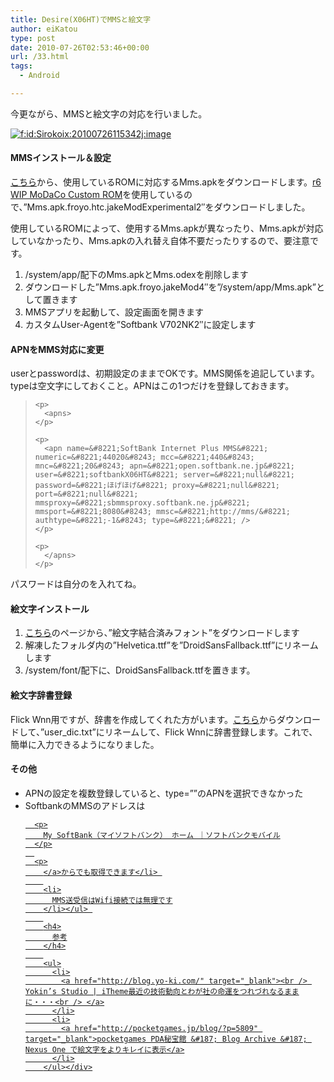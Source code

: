 ```yaml
---
title: Desire(X06HT)でMMSと絵文字
author: eiKatou
type: post
date: 2010-07-26T02:53:46+00:00
url: /33.html
tags:
  - Android

---
```

<div class="section">
  <p>
    今更ながら、MMSと絵文字の対応を行いました。
  </p>
  
  <p>
    <a href="http://f.hatena.ne.jp/Sirokoix/20100726115342" class="hatena-fotolife" target="_blank"><img src="http://cdn-ak.f.st-hatena.com/images/fotolife/S/Sirokoix/20100726/20100726115342.jpg" alt="f:id:Sirokoix:20100726115342j:image" title="f:id:Sirokoix:20100726115342j:image" class="hatena-fotolife" /></a>
  </p>
  
  <h4>
    MMSインストール＆設定
  </h4>
  
  <p>
    <a href="http://blog.yo-ki.com/" target="_blank">こちら</a>から、使用しているROMに対応するMms.apkをダウンロードします。<a href="http://android.modaco.com/category/430/htc-desire-desire-modaco-com/" target="_blank">r6 WIP MoDaCo Custom ROM</a>を使用しているので、&#8221;Mms.apk.froyo.htc.jakeModExperimental2&#8243;をダウンロードしました。
  </p>
  
  <p>
    使用しているROMによって、使用するMms.apkが異なったり、Mms.apkが対応していなかったり、Mms.apkの入れ替え自体不要だったりするので、要注意です。
  </p>
  
  <ol>
    <li>
      /system/app/配下のMms.apkとMms.odexを削除します
    </li>
    <li>
      ダウンロードした&#8221;Mms.apk.froyo.jakeMod4&#8243;を&#8221;/system/app/Mms.apk&#8221;として置きます
    </li>
    <li>
      MMSアプリを起動して、設定画面を開きます
    </li>
    <li>
      カスタムUser-Agentを&#8221;Softbank V702NK2&#8243;に設定します
    </li>
  </ol>
  
  <h4>
    APNをMMS対応に変更
  </h4>
  
  <p>
    userとpasswordは、初期設定のままでOKです。MMS関係を追記しています。typeは空文字にしておくこと。APNはこの1つだけを登録しておきます。
  </p>
  
  <blockquote>
    <p>
      <?xml version="1.0" encoding="UTF-8"?>
    </p>
    
    <p>
      <apns>
    </p>
    
    <p>
      <apn name=&#8221;SoftBank Internet Plus MMS&#8221; numeric=&#8221;44020&#8243; mcc=&#8221;440&#8243; mnc=&#8221;20&#8243; apn=&#8221;open.softbank.ne.jp&#8221; user=&#8221;softbankX06HT&#8221; server=&#8221;null&#8221; password=&#8221;ほげほげ&#8221; proxy=&#8221;null&#8221; port=&#8221;null&#8221; mmsproxy=&#8221;sbmmsproxy.softbank.ne.jp&#8221; mmsport=&#8221;8080&#8243; mmsc=&#8221;http://mms/&#8221; authtype=&#8221;-1&#8243; type=&#8221;&#8221; />
    </p>
    
    <p>
      </apns>
    </p>
  </blockquote>
  
  <p>
    パスワードは自分のを入れてね。
  </p>
  
  <h4>
    絵文字インストール
  </h4>
  
  <ol>
    <li>
      <a href="http://cova.sakura.ne.jp/sb/" target="_blank">こちら</a>のページから、&#8221;絵文字結合済みフォント&#8221;をダウンロードします
    </li>
    <li>
      解凍したフォルダ内の&#8221;Helvetica.ttf&#8221;を&#8221;DroidSansFallback.ttf&#8221;にリネームします
    </li>
    <li>
      /system/font/配下に、DroidSansFallback.ttfを置きます。
    </li>
  </ol>
  
  <h4>
    絵文字辞書登録
  </h4>
  
  <p>
    Flick Wnn用ですが、辞書を作成してくれた方がいます。<a href="http://loda.jp/test1/?id=5" target="_blank">こちら</a>からダウンロードして、&#8221;user_dic.txt&#8221;にリネームして、Flick Wnnに辞書登録します。これで、簡単に入力できるようになりました。
  </p>
  
  <h4>
    その他
  </h4>
  
  <ul>
    <li>
      APNの設定を複数登録していると、type=&#8221;&#8221;のAPNを選択できなかった
    </li>
    <li>
      SoftbankのMMSのアドレスは<a href="https://my.softbank.jp/msb/d/top" target="_blank"> 
      
      <p>
        My SoftBank（マイソフトバンク） ホーム ｜ソフトバンクモバイル
      </p>
      
      <p>
        </a>からでも取得できます</li> 
        
        <li>
          MMS送受信はWifi接続では無理です
        </li></ul> 
        
        <h4>
          参考
        </h4>
        
        <ul>
          <li>
            <a href="http://blog.yo-ki.com/" target="_blank"><br /> Yokin’s Studio | iTheme最近の技術動向とわが社の命運をつれづれなるままに・・・<br /> </a>
          </li>
          <li>
            <a href="http://pocketgames.jp/blog/?p=5809" target="_blank">pocketgames PDA秘宝館 &#187; Blog Archive &#187; Nexus One で絵文字をよりキレイに表示</a>
          </li>
        </ul></div>
